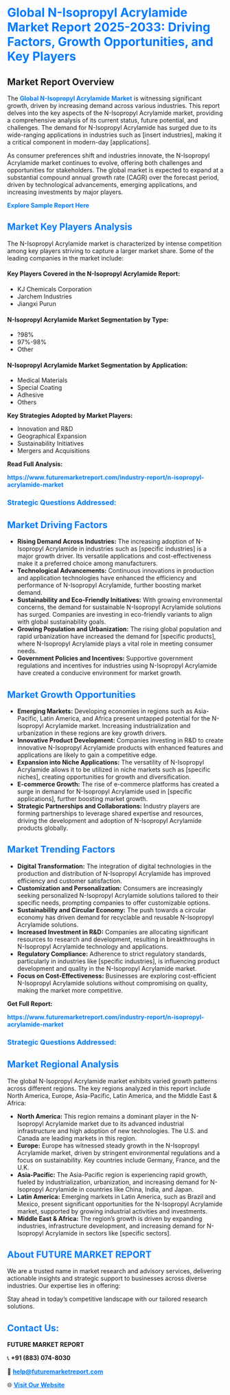 <h1 style="color: #007BFF;">Global N-Isopropyl Acrylamide Market Report 2025-2033: Driving Factors, Growth Opportunities, and Key Players</h1>

<section id="overview">
<h2>Market Report Overview</h2>
<p>The <a href="https://www.futuremarketreport.com/industry-report/n-isopropyl-acrylamide-market" style="color: #007BFF; text-decoration: none;"><strong>Global N-Isopropyl Acrylamide Market</strong></a> is witnessing significant growth, driven by increasing demand across various industries. This report delves into the key aspects of the N-Isopropyl Acrylamide market, providing a comprehensive analysis of its current status, future potential, and challenges. The demand for N-Isopropyl Acrylamide has surged due to its wide-ranging applications in industries such as [insert industries], making it a critical component in modern-day [applications].</p>
<p>As consumer preferences shift and industries innovate, the N-Isopropyl Acrylamide market continues to evolve, offering both challenges and opportunities for stakeholders. The global market is expected to expand at a substantial compound annual growth rate (CAGR) over the forecast period, driven by technological advancements, emerging applications, and increasing investments by major players.</p>
</section>

<section id="overview">
<p><a href="https://www.futuremarketreport.com/request-sample/reportId=55261" style="color: #007BFF; text-decoration: none;"><strong>Explore Sample Report Here</strong></a></p>
</section>

<section id="key-players">
<h2 style="color: #007BFF;">Market Key Players Analysis</h2>
<p>The N-Isopropyl Acrylamide market is characterized by intense competition among key players striving to capture a larger market share. Some of the leading companies in the market include:</p>
<h4>Key Players Covered in the N-Isopropyl Acrylamide Report:</h4>
<ul><li>KJ Chemicals Corporation</li><li>Jarchem Industries</li><li>Jiangxi Purun</li></ul>
<h4>N-Isopropyl Acrylamide Market Segmentation by Type:</h4>
<ul><li>?98%</li><li>97%-98%</li><li>Other</li></ul>

<h4>N-Isopropyl Acrylamide Market Segmentation by Application:</h4>
<ul><li>Medical Materials</li><li>Special Coating</li><li>Adhesive</li><li>Others</li></ul>
<p><strong>Key Strategies Adopted by Market Players:</strong></p>
<ul>
<li>Innovation and R&D</li>
<li>Geographical Expansion</li>
<li>Sustainability Initiatives</li>
<li>Mergers and Acquisitions</li>
</ul>
</section>

<section>
<p><strong>Read Full Analysis: </strong></p><a href="https://www.futuremarketreport.com/industry-report/n-isopropyl-acrylamide-market" style="color: #007BFF; text-decoration: none;"><strong>https://www.futuremarketreport.com/industry-report/n-isopropyl-acrylamide-market</strong></a>
<h3 style="color: #007BFF;">Strategic Questions Addressed:</h3>
</section>

<section id="driving-factors">
<h2 style="color: #007BFF;">Market Driving Factors</h2>
<ul>
<li><strong>Rising Demand Across Industries:</strong> The increasing adoption of N-Isopropyl Acrylamide in industries such as [specific industries] is a major growth driver. Its versatile applications and cost-effectiveness make it a preferred choice among manufacturers.</li>
<li><strong>Technological Advancements:</strong> Continuous innovations in production and application technologies have enhanced the efficiency and performance of N-Isopropyl Acrylamide, further boosting market demand.</li>
<li><strong>Sustainability and Eco-Friendly Initiatives:</strong> With growing environmental concerns, the demand for sustainable N-Isopropyl Acrylamide solutions has surged. Companies are investing in eco-friendly variants to align with global sustainability goals.</li>
<li><strong>Growing Population and Urbanization:</strong> The rising global population and rapid urbanization have increased the demand for [specific products], where N-Isopropyl Acrylamide plays a vital role in meeting consumer needs.</li>
<li><strong>Government Policies and Incentives:</strong> Supportive government regulations and incentives for industries using N-Isopropyl Acrylamide have created a conducive environment for market growth.</li>
</ul>
</section>

<section id="growth-opportunities">
<h2 style="color: #007BFF;">Market Growth Opportunities</h2>
<ul>
<li><strong>Emerging Markets:</strong> Developing economies in regions such as Asia-Pacific, Latin America, and Africa present untapped potential for the N-Isopropyl Acrylamide market. Increasing industrialization and urbanization in these regions are key growth drivers.</li>
<li><strong>Innovative Product Development:</strong> Companies investing in R&D to create innovative N-Isopropyl Acrylamide products with enhanced features and applications are likely to gain a competitive edge.</li>
<li><strong>Expansion into Niche Applications:</strong> The versatility of N-Isopropyl Acrylamide allows it to be utilized in niche markets such as [specific niches], creating opportunities for growth and diversification.</li>
<li><strong>E-commerce Growth:</strong> The rise of e-commerce platforms has created a surge in demand for N-Isopropyl Acrylamide used in [specific applications], further boosting market growth.</li>
<li><strong>Strategic Partnerships and Collaborations:</strong> Industry players are forming partnerships to leverage shared expertise and resources, driving the development and adoption of N-Isopropyl Acrylamide products globally.</li>
</ul>
</section>

<section id="trending-factors">
<h2 style="color: #007BFF;">Market Trending Factors</h2>
<ul>
<li><strong>Digital Transformation:</strong> The integration of digital technologies in the production and distribution of N-Isopropyl Acrylamide has improved efficiency and customer satisfaction.</li>
<li><strong>Customization and Personalization:</strong> Consumers are increasingly seeking personalized N-Isopropyl Acrylamide solutions tailored to their specific needs, prompting companies to offer customizable options.</li>
<li><strong>Sustainability and Circular Economy:</strong> The push towards a circular economy has driven demand for recyclable and reusable N-Isopropyl Acrylamide solutions.</li>
<li><strong>Increased Investment in R&D:</strong> Companies are allocating significant resources to research and development, resulting in breakthroughs in N-Isopropyl Acrylamide technology and applications.</li>
<li><strong>Regulatory Compliance:</strong> Adherence to strict regulatory standards, particularly in industries like [specific industries], is influencing product development and quality in the N-Isopropyl Acrylamide market.</li>
<li><strong>Focus on Cost-Effectiveness:</strong> Businesses are exploring cost-efficient N-Isopropyl Acrylamide solutions without compromising on quality, making the market more competitive.</li>
</ul>
</section>

<section>
<p><strong>Get Full Report: </strong></p><a href="https://www.futuremarketreport.com/industry-report/n-isopropyl-acrylamide-market" style="color: #007BFF; text-decoration: none;"><strong>https://www.futuremarketreport.com/industry-report/n-isopropyl-acrylamide-market</strong></a>
<h3 style="color: #007BFF;">Strategic Questions Addressed:</h3>
</section>


<section id="regional-analysis">
<h2 style="color: #007BFF;">Market Regional Analysis</h2>
<p>The global N-Isopropyl Acrylamide market exhibits varied growth patterns across different regions. The key regions analyzed in this report include North America, Europe, Asia-Pacific, Latin America, and the Middle East & Africa:</p>
<ul>
<li><strong>North America:</strong> This region remains a dominant player in the N-Isopropyl Acrylamide market due to its advanced industrial infrastructure and high adoption of new technologies. The U.S. and Canada are leading markets in this region.</li>
<li><strong>Europe:</strong> Europe has witnessed steady growth in the N-Isopropyl Acrylamide market, driven by stringent environmental regulations and a focus on sustainability. Key countries include Germany, France, and the U.K.</li>
<li><strong>Asia-Pacific:</strong> The Asia-Pacific region is experiencing rapid growth, fueled by industrialization, urbanization, and increasing demand for N-Isopropyl Acrylamide in countries like China, India, and Japan.</li>
<li><strong>Latin America:</strong> Emerging markets in Latin America, such as Brazil and Mexico, present significant opportunities for the N-Isopropyl Acrylamide market, supported by growing industrial activities and investments.</li>
<li><strong>Middle East & Africa:</strong> The region’s growth is driven by expanding industries, infrastructure development, and increasing demand for N-Isopropyl Acrylamide in sectors like [specific sectors].</li>
</ul>
</section>

<footer>
<h2 style="color: #007BFF;">About FUTURE MARKET REPORT</h2>
<p>We are a trusted name in market research and advisory services, delivering actionable insights and strategic support to businesses across diverse industries. Our expertise lies in offering:</p>

<p>Stay ahead in today’s competitive landscape with our tailored research solutions.</p>

<h2 style="color: #007BFF;">Contact Us:</h2>
<p><strong>FUTURE MARKET REPORT</strong></p>
<p>📞 <strong>+91 (883) 074-8030</strong></p>
<p>📧 <strong><a href="mailto:help@futuremarketreport.com" style="color: #007BFF;">help@futuremarketreport.com</a></strong></p>
<p>🌐 <strong><a href="https://www.futuremarketreport.com/" style="color: #007BFF;">Visit Our Website</a></strong></p>
</footer>
